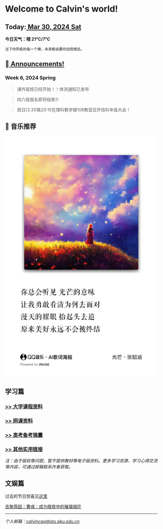 # Welcome to Calvin's world!

## Today:[ Mar 30, 2024 Sat](/schedule/24sp-weekend)
**今日天气：晴 21°C/7°C**

`当下你所偷的每一个懒，未来都会要你加倍偿还。`

## 📢[ Announcements!](/public) 

### **Week 6**, 2024 Spring

> 课外锻炼已经开始！！体测通知已发布

> 四六级报名即将结束⏰

> 周日(3.31)晚20:15在理科教学楼108教室召开信科年级大会！

## 🎵 音乐推荐

![happy 元宵节!](/24sp/song/guangmang.jpg)

## 学习篇

### [>> 大学课程资料](university_courses)

### [>> 网课资料](online_course)

### [>> 高考备考锦囊](gaokao)

### [>> 其他实用链接](links)

*注：由于版权等问题，暂不提供教材等电子版资料。更多学习资源、学习心得交流等内容，可通过邮箱联系作者获取。*

## 文娱篇

过去的节日惊喜见[这里](/activity)

[吉聚燕园｜曹彧：成为暗夜中的璀璨烟花](https://mp.weixin.qq.com/s/zs2K9cgmLi-b9N5gp6V9Jg)

----
*个人邮箱：calvincao@stu.pku.edu.cn*